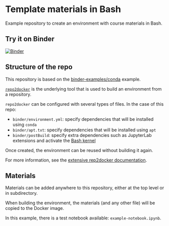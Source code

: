 # Template materials in Bash

Example repository to create an environment with course materials in Bash.


## Try it on Binder

[![Binder](https://mybinder.org/badge_logo.svg)](https://mybinder.org/v2/gh/plasmabio/template-bash/master?urlpath=%2Flab/)


## Structure of the repo

This repository is based on the [binder-examples/conda](https://github.com/binder-examples/conda) example.

[`repo2docker`](https://repo2docker.readthedocs.io) is the underlying tool that is used to build an environment from a repository.

`repo2docker` can be configured with several types of files. In the case of this repo:

- `binder/environment.yml`: specify dependencies that will be installed using `conda`
- `binder/apt.txt`: specify dependencies that will be installed using `apt`
- `binder/postBuild`: specify extra dependencies such as JupyterLab extensions and activate the [Bash kernel](https://github.com/takluyver/bash_kernel)

Once created, the environment can be reused without building it again.

For more information, see the [extensive rep2docker documentation](https://repo2docker.readthedocs.io).


## Materials

Materials can be added anywhere to this repository, either at the top level or in subdirectory.

When building the environment, the materials (and any other file) will be copied to the Docker image.

In this example, there is a test notebook available: `example-notebook.ipynb`.
